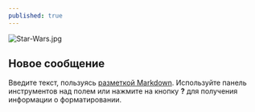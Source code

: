 ```yaml
---
published: true
---
```

![Star-Wars.jpg]({{site.baseurl}}/images/Star-Wars.jpg)
## Новое сообщение

Введите текст, пользуясь [разметкой Markdown](http://daringfireball.net/projects/markdown/). Используйте панель инструментов над полем или нажмите на кнопку **?** для получения информации о форматировании.
